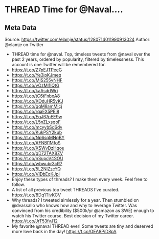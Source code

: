 # THREAD Time for @Naval....

## Meta Data

Source:  https://twitter.com/elamje/status/1280714011990913024 
Author: @elamje on Twitter

- THREAD time for @naval. 
  Top, timeless tweets from @naval over the past 2 years, ordered by popularity, filtered by timelessness.
  This account is one Twitter will be remembered for.
- https://t.co/Z7pEJTPeeG
- https://t.co/Ye3ipKJmeq
- https://t.co/MiS255yNHF
- https://t.co/vOzMI1lQtG
- https://t.co/kaAsdrIWri
- https://t.co/tC6tFnboA8
- https://t.co/XOduHR5vKJ
- https://t.co/gqM8amMicj
- https://t.co/rqaEX5PEl8
- https://t.co/EqJ67pEE9w
- https://t.co/L5nZLxsqoF
- https://t.co/mcyvbSd6dv
- https://t.co/KukPSY2kub
- https://t.co/Np6sqMNqBY
- https://t.co/AFNBl1MfoS
- https://t.co/XSWvDzHqou
- https://t.co/gD72TAX8ZV
- https://t.co/nSupoV4SOU
- https://t.co/wbwubr3cR7
- https://t.co/5L2NIZzcYQ
- https://t.co/VlDbEqKJpI
- Enjoy these types of threads? I make them every week. Feel free to follow.
- A list of all previous top tweet THREADS I've curated.
  https://t.co/8Dq1TivKCV
- Why threads? I tweeted aimlessly for a year. Then stumbled on @dvassallo who knows how and why to leverage Twitter. Was convinced from his credibility ($500k/yr @amazon as SWE) enough to watch his Twitter course. Best decision of my Twitter career.
  https://t.co/JrT53fvJ12
- My favorite @naval THREAD ever! Some tweets are tiny and deserved more love back in the day!
  https://t.co/OEA8PiD8pA
